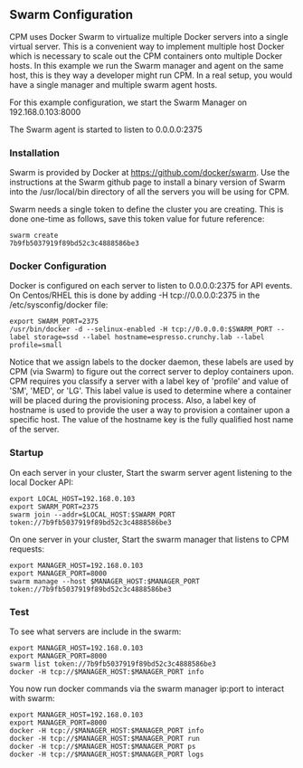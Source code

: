 ## Swarm Configuration

CPM uses Docker Swarm to virtualize multiple Docker servers into
a single virtual server.  This is a convenient way to implement
multiple host Docker which is necessary to scale out the
CPM containers onto multiple Docker hosts.  In this example
we run the Swarm manager and agent on the same host, this is
they way a developer might run CPM.  In a real setup, you would
have a single manager and multiple swarm agent hosts.

For this example configuration, we start the Swarm Manager
on 192.168.0.103:8000

The Swarm agent is started to listen to 0.0.0.0:2375

### Installation
Swarm is provided by Docker at https://github.com/docker/swarm.  Use the
instructions at the Swarm github page to install a binary version
of Swarm into the /usr/local/bin directory of all the servers you
will be using for CPM.

Swarm needs a single token to define the cluster you are creating.  This
is done one-time as follows, save this token value for future reference:
~~~~~~~~~~~~~~~~~~~~~~~~
swarm create
7b9fb5037919f89bd52c3c4888586be3
~~~~~~~~~~~~~~~~~~~~~~~~

### Docker Configuration
Docker is configured on each server to listen to 0.0.0.0:2375 for API events.  On
Centos/RHEL this is done by adding -H tcp://0.0.0.0:2375 in the /etc/sysconfig/docker
file:
~~~~~~~~~~~~~~~~~~~~~~~~
export SWARM_PORT=2375
/usr/bin/docker -d --selinux-enabled -H tcp://0.0.0.0:$SWARM_PORT --label storage=ssd --label hostname=espresso.crunchy.lab --label profile=small
~~~~~~~~~~~~~~~~~~~~~~~~

Notice that we assign labels to the docker daemon, these labels are used by CPM (via Swarm)
to figure out the correct server to deploy containers upon.  CPM requires you classify a server with a label key of 'profile' and value of 'SM', 'MED', or 'LG'.  This label value is used to determine where a container will be placed during the provisioning process.  Also, a label key of hostname is used to provide the user a way to provision a container upon a specific host.  The value of the hostname key is the fully qualified host name of the server.

### Startup
On each server in your cluster, Start the swarm server agent listening to the local Docker API:
~~~~~~~~~~~~~~~~~~~~~~~~
export LOCAL_HOST=192.168.0.103
export SWARM_PORT=2375
swarm join --addr=$LOCAL_HOST:$SWARM_PORT token://7b9fb5037919f89bd52c3c4888586be3
~~~~~~~~~~~~~~~~~~~~~~~~

On one server in your cluster, Start the swarm manager that listens to CPM
requests:
~~~~~~~~~~~~~~~~~~~~~~~~
export MANAGER_HOST=192.168.0.103
export MANAGER_PORT=8000
swarm manage --host $MANAGER_HOST:$MANAGER_PORT token://7b9fb5037919f89bd52c3c4888586be3
~~~~~~~~~~~~~~~~~~~~~~~~

### Test

To see what servers are include in the swarm:
~~~~~~~~~~~~~~~~~~~~~~~~
export MANAGER_HOST=192.168.0.103
export MANAGER_PORT=8000
swarm list token://7b9fb5037919f89bd52c3c4888586be3
docker -H tcp://$MANAGER_HOST:$MANAGER_PORT info
~~~~~~~~~~~~~~~~~~~~~~~~

You now run docker commands via the swarm manager ip:port to interact with swarm:
~~~~~~~~~~~~~~~~~~~~~
export MANAGER_HOST=192.168.0.103
export MANAGER_PORT=8000
docker -H tcp://$MANAGER_HOST:$MANAGER_PORT info
docker -H tcp://$MANAGER_HOST:$MANAGER_PORT run
docker -H tcp://$MANAGER_HOST:$MANAGER_PORT ps
docker -H tcp://$MANAGER_HOST:$MANAGER_PORT logs
~~~~~~~~~~~~~~~~~~~~~
